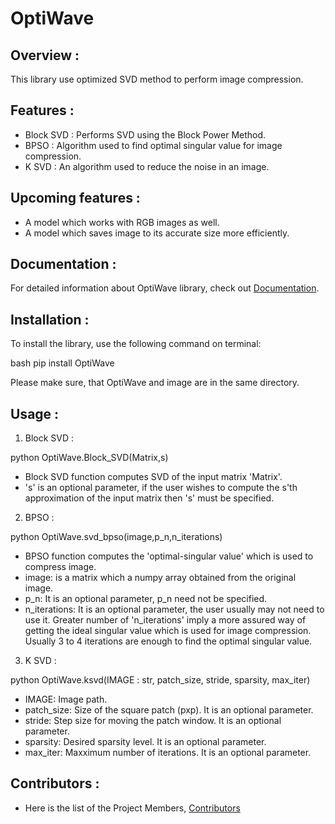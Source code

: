 # OptiWave

## Overview :
This library use optimized SVD method to perform image compression.

## Features :
- Block SVD : Performs SVD using the Block Power Method.
- BPSO : Algorithm used to find optimal singular value for image compression.
- K SVD : An algorithm used to reduce the noise in an image.

## Upcoming features :
- A model which works with RGB images as well.
- A model which saves image to its accurate size more efficiently.

## Documentation :
For detailed information about OptiWave library, check out [Documentation]().

## Installation :
To install the library, use the following command on terminal:

bash
pip install OptiWave


Please make sure, that OptiWave and image are in the same directory.

## Usage :
1. Block SVD :

python
OptiWave.Block_SVD(Matrix,s)


- Block SVD function computes SVD of the input matrix 'Matrix'.
- 's' is an optional parameter, if the user wishes to compute the s'th approximation of the input matrix then 's' must be specified.

2. BPSO :

python
OptiWave.svd_bpso(image,p_n,n_iterations)


- BPSO function computes the 'optimal-singular value' which is used to compress image.
- image: is a matrix which a numpy array obtained from the original image.
- p_n: It is an optional parameter, p_n need not be specified.
- n_iterations: It is an optional parameter, the user usually may not need to use it. Greater number of 'n_iterations' imply a more assured way of getting the ideal singular value which is used for image compression. Usually 3 to 4 iterations are enough to find the optimal singular value.

3. K SVD :

python
OptiWave.ksvd(IMAGE : str, patch_size, stride, sparsity, max_iter)


- IMAGE: Image path.
- patch_size: Size of the square patch (pxp). It is an optional parameter.
- stride: Step size for moving the patch window. It is an optional parameter.
- sparsity: Desired sparsity level. It is an optional parameter.
- max_iter: Maxximum number of iterations. It is an optional parameter.

## Contributors :

- Here is the list of the Project Members, [Contributors]()